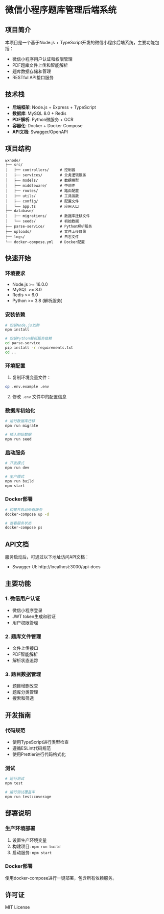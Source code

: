 # 微信小程序题库管理后端系统

## 项目简介

本项目是一个基于Node.js + TypeScript开发的微信小程序后端系统，主要功能包括：

- 微信小程序用户认证和权限管理
- PDF题库文件上传和智能解析
- 题库数据存储和管理
- RESTful API接口服务

## 技术栈

- **后端框架**: Node.js + Express + TypeScript
- **数据库**: MySQL 8.0 + Redis
- **PDF解析**: Python微服务 + OCR
- **容器化**: Docker + Docker Compose
- **API文档**: Swagger/OpenAPI

## 项目结构

```
wxnode/
├── src/
│   ├── controllers/     # 控制器
│   ├── services/        # 业务逻辑服务
│   ├── models/          # 数据模型
│   ├── middleware/      # 中间件
│   ├── routes/          # 路由配置
│   ├── utils/           # 工具函数
│   ├── config/          # 配置文件
│   └── app.ts           # 应用入口
├── database/
│   ├── migrations/      # 数据库迁移文件
│   └── seeds/           # 初始数据
├── parse-service/       # Python解析服务
├── uploads/             # 文件上传目录
├── logs/                # 日志文件
└── docker-compose.yml   # Docker配置
```

## 快速开始

### 环境要求

- Node.js >= 16.0.0
- MySQL >= 8.0
- Redis >= 6.0
- Python >= 3.8 (解析服务)

### 安装依赖

```bash
# 安装Node.js依赖
npm install

# 安装Python解析服务依赖
cd parse-service
pip install -r requirements.txt
cd ..
```

### 环境配置

1. 复制环境变量文件：
```bash
cp .env.example .env
```

2. 修改 `.env` 文件中的配置信息

### 数据库初始化

```bash
# 运行数据库迁移
npm run migrate

# 插入初始数据
npm run seed
```

### 启动服务

```bash
# 开发模式
npm run dev

# 生产模式
npm run build
npm start
```

### Docker部署

```bash
# 构建并启动所有服务
docker-compose up -d

# 查看服务状态
docker-compose ps
```

## API文档

服务启动后，可通过以下地址访问API文档：
- Swagger UI: http://localhost:3000/api-docs

## 主要功能

### 1. 微信用户认证
- 微信小程序登录
- JWT token生成和验证
- 用户权限管理

### 2. 题库文件管理
- 文件上传接口
- PDF智能解析
- 解析状态追踪

### 3. 题目数据管理
- 题目增删改查
- 题库分类管理
- 搜索和筛选

## 开发指南

### 代码规范
- 使用TypeScript进行类型检查
- 遵循ESLint代码规范
- 使用Prettier进行代码格式化

### 测试
```bash
# 运行测试
npm test

# 运行测试覆盖率
npm run test:coverage
```

## 部署说明

### 生产环境部署
1. 设置生产环境变量
2. 构建项目: `npm run build`
3. 启动服务: `npm start`

### Docker部署
使用docker-compose进行一键部署，包含所有依赖服务。

## 许可证

MIT License
